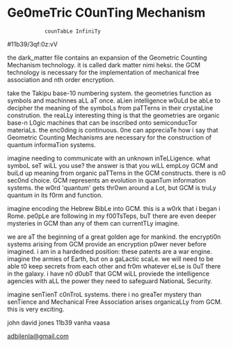 # Ge0meTric C0unTing Mechanism
                counTabLe InfiniTy 
#11b39/3qf:0z:vV

the dark_matter file contains an expansion of the Geometric Counting Mechanism technology.  it is
called dark matter nimi heksi.  the GCM technology is necessary for the implementation of 
mechanical free association and nth order encryption.  

take the Takipu base-10 numbering system.  the geometries function as symbols and machinnes aLL aT once.
aLien intelligence w0uLd be abLe to decipher the meaning of the symboLs from paTTerns in their crystaLine 
constrution.  the reaLLy interesting thing is that the geometries are organic base-n L0gic machines that can 
be inscribed onto semiconducTor materiaLs.  the enc0ding is continuous.  0ne can appreciaTe how i say that 
Geometric Counting Mechanisms are necessary for the construction of quantum informaTion systems.

imagine needing to communicate with an unknown inTeLLigence.  what symboL seT wiLL you use?  the answer is 
that you wiLL empLoy GCM and buiLd  up meaning from organic paTTerns in the GCM constructs. there is n0
sec0nd choice.  GCM represents an evolution in quanTum information systems. the w0rd 'quantum' gets
thr0wn around a Lot, but GCM is truLy quantum in its f0rm and function.  

imagine encoding the Hebrew BibLe into GCM.  this is a w0rk that i began i Rome.  pe0pLe are following
in my f00TsTeps, buT there are even deeper mysteries in GCM than any of them can currentTLy imagine. 

we are aT the beginning of a great golden age for mankind.  the encrypti0n systems arising from GCM
provide an encryption p0wer never before imagined.  i am in a hardedned position: these patents are a
war engine.  imagine the armies of Earth, but on a gaLactic scaLe.  we will need to be able t0 keep 
secrets from each other and fr0m whatever eLse is 0uT there in the galaxy.  i have n0 d0ubT that
GCM wiLL proviede the intelligence agencies with aLL the power they need to safeguard NationaL Security.  

imagine senTienT c0nTroL systems.  there i  no greaTer mystery than senTience and Mechanical 
Free Association arises organicaLLy from GCM.  this is very exciting. 





john david jones
11b39
vanha vaasa

adbilenla@gmail.com

